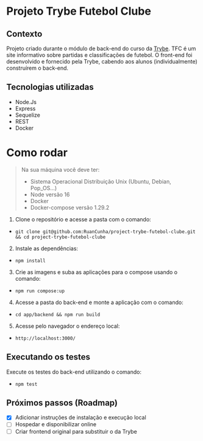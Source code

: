 # Projeto Trybe Futebol Clube

## Contexto

Projeto criado durante o módulo de back-end do curso da [Trybe](https://www.betrybe.com/).
TFC é um site informativo sobre partidas e classificações de futebol. O front-end foi desenvolvido e fornecido pela Trybe, cabendo aos alunos (individualmente) construírem o back-end.

## Tecnologias utilizadas

- Node.Js
- Express
- Sequelize
- REST
- Docker

# Como rodar

> Na sua máquina você deve ter:
>
> - Sistema Operacional Distribuição Unix (Ubuntu, Debian, Pop_OS...)
> - Node versão 16
> - Docker
> - Docker-compose versão 1.29.2

1. Clone o repositório e acesse a pasta com o comando:
* `git clone git@github.com:RuanCunha/project-trybe-futebol-clube.git && cd project-trybe-futebol-clube`
2. Instale as dependências:
* `npm install`
3. Crie as imagens e suba as aplicações para o compose usando o comando:
* `npm run compose:up`
4. Acesse a pasta do back-end e monte a aplicação com o comando:
* `cd app/backend && npm run build`
5. Acesse pelo navegador o endereço local:
* `http://localhost:3000/`

## Executando os testes

Execute os testes do back-end utilizando o comando:

* `npm test`

## Próximos passos (Roadmap)

- [X]  Adicionar instruções de instalação e execução local
- [ ]  Hospedar e disponibilizar online
- [ ]  Criar frontend original para substituir o da Trybe

<!--
⚠️ IMPORTANTE: você precisa deixar nítido:
- quais arquivos/pastas foram desenvolvidos por você; 
- quais arquivos/pastas foram desenvolvidos por outra pessoa estudante;
- quais arquivos/pastas foram desenvolvidos pela Trybe.

-->
